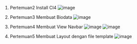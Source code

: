 1. Pertemuan2 Install CI4
![image](https://github.com/Khafid224/ci4app/assets/145306005/1fd64634-ca74-43ea-adb6-903c59bba1ea)

2. Pertemuan3 Membuat Biodata
![image](https://github.com/Khafid224/ci4app/assets/145306005/05fbf8b7-6650-4694-863e-67187a1772f5)

3. Pertemuan4 Membuat View Navbar
![image](https://github.com/Khafid224/ci4app/assets/145306005/f9dc3d40-76a9-4876-89e1-80fc532f1a9e)
![image](https://github.com/Khafid224/ci4app/assets/145306005/17c29884-acfb-4b96-8b72-c61937ea7c90)

4. Pertemuan5 Membuat Layout dengan file template
![image](https://github.com/Khafid224/ci4app/assets/145306005/bc9466b5-6bad-406d-b287-bba33e8dec3f)
